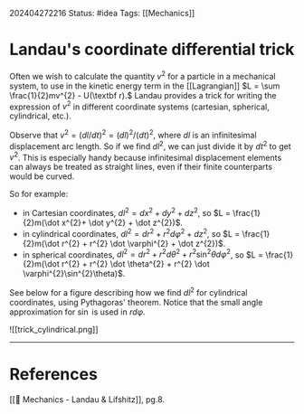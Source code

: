 202404272216
Status: #idea
Tags: [[Mechanics]]

# Landau's coordinate differential trick

Often we wish to calculate the quantity $v^2$ for a particle in a mechanical system, to use in the kinetic energy term in the [[Lagrangian]] $L = \sum \frac{1}{2}mv^{2} - U(\textbf r).$  Landau provides a trick for writing the expression of $v^2$ in different coordinate systems (cartesian, spherical, cylindrical, etc.). 

Observe that $v^{2}= ({dl}/{dt})^{2}= (dl)^2/(dt)^2$, where $dl$ is an infinitesimal displacement arc length. So if we find $dl^2$, we can just divide it by $dt^2$ to get $v^2$. This is especially handy because infinitesimal displacement elements can always be treated as straight lines, even if their finite counterparts would be curved.

So for example:
- in Cartesian coordinates, $dl^{2}= dx^{2}+ dy^{2}+ dz^2$,    so $L = \frac{1}{2}m(\dot x^{2}+ \dot y^{2} + \dot z^{2})$.
- in cylindrical coordinates, $dl^{2}= dr^{2}+ r^2d\varphi^{2} + dz^2$,    so $L = \frac{1}{2}m(\dot r^{2} + r^{2} \dot \varphi^{2} + \dot z^{2})$.
- in spherical coordinates, $dl^{2}=dr^2+r^2d\theta^2+r^2\sin^2{\theta}d\varphi^2$,    so $L = \frac{1}{2}m(\dot r^{2} + r^{2} \dot \theta^{2} + r^{2} \dot \varphi^{2}\sin^{2}\theta)$.

See below for a figure describing how we find $dl^2$ for cylindrical coordinates, using Pythagoras' theorem. Notice that the small angle approximation for $\sin$ is used in $r d\varphi$.  


![[trick_cylindrical.png]]


___
# References
[[📕 Mechanics - Landau & Lifshitz]], pg.8.